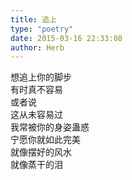 ```yaml
---  
title: 追上  
type: "poetry"  
date: 2015-03-16 22:33:08  
author: Herb  
---  
```

想追上你的脚步  
有时真不容易  
或者说  
这从未容易过  
我常被你的身姿蛊惑  
宁愿你就如此完美  
就像摆好的风水  
就像蒸干的泪